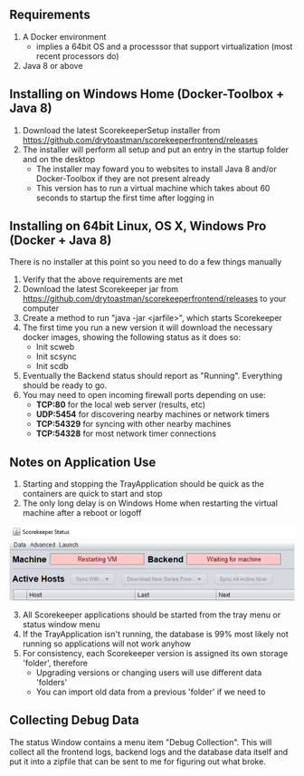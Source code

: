 ## Requirements
1. A Docker environment
    * implies a 64bit OS and a processsor that support virtualization (most recent processors do)
1. Java 8 or above

## Installing on Windows Home (Docker-Toolbox + Java 8)
1. Download the latest ScorekeeperSetup installer from <https://github.com/drytoastman/scorekeeperfrontend/releases> 
2. The installer will perform all setup and put an entry in the startup folder and on the desktop
    * The installer may foward you to websites to install Java 8 and/or Docker-Toolbox if they are not present already
    * This version has to run a virtual machine which takes about 60 seconds to startup the first time after logging in

## Installing on 64bit Linux, OS X, Windows Pro (Docker + Java 8)
There is no installer at this point so you need to do a few things manually
1. Verify that the above requirements are met
1. Download the latest Scorekeeper jar from <https://github.com/drytoastman/scorekeeperfrontend/releases> to your computer
1. Create a method to run "java -jar \<jarfile\>", which starts Scorekeeper
1. The first time you run a new version it will download the necessary docker images, showing the following status as it does so:
    * Init scweb
    * Init scsync
    * Init scdb
1. Eventually the Backend status should report as "Running".  Everything should be ready to go.
1. You may need to open incoming firewall ports depending on use:
    * **TCP:80**    for the local web server (results, etc)    
    * **UDP:5454**  for discovering nearby machines or network timers
    * **TCP:54329** for syncing with other nearby machines
    * **TCP:54328** for most network timer connections
    

## Notes on Application Use

1. Starting and stopping the TrayApplication should be quick as the containers are quick to start and stop
1. The only long delay is on Windows Home when restarting the virtual machine after a reboot or logoff

![ContextMenu](images/startingvm.png)

3. All Scorekeeper applications should be started from the tray menu or status window menu
3. If the TrayApplication isn't running, the database is 99% most likely not running so applications will not work anyhow
3. For consistency, each Scorekeeper version is assigned its own storage 'folder', therefore
    * Upgrading versions or changing users will use different data 'folders'
    * You can import old data from a previous 'folder' if we need to

## Collecting Debug Data

The status Window contains a menu item "Debug Collection".  This will collect all the frontend logs, backend logs and the database data itself and put it into a zipfile
that can be sent to me for figuring out what broke.


